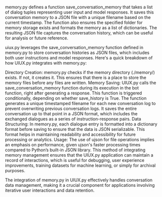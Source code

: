 memory.py defines a function save_conversation_memory that takes a list of dialog tuples representing user input and model responses. It saves this conversation memory to a JSON file with a unique filename based on the current timestamp. The function also ensures the specified folder for memory storage exists and formats the memory as a list of dictionaries. The resulting JSON file captures the conversation history, which can be useful for analysis or future reference.

uiux.py leverages the save_conversation_memory function defined in memory.py to store conversation histories as JSON files, which includes both user instructions and model responses. Here's a quick breakdown of how UIUX.py integrates with memory.py:

Directory Creation: memory.py checks if the memory directory (./memory/) exists. If not, it creates it. This ensures that there is a place to store the memory files before any files are written.
Memory Saving:
UIUX.py calls the save_conversation_memory function during its execution in the bot function, right after generating a response. This function is triggered conditionally, depending on whether save_history is True.
The function generates a unique timestamped filename for each new conversation log to prevent overwriting previous conversation logs.
It saves the entire conversation up to that point in a JSON format, which includes the exchanged dialogues as a series of instruction-response pairs.
Data Structuring:
In memory.py, each dialogue entry is formatted into a dictionary format before saving to ensure that the data is JSON serializable. This format helps in maintaining readability and accessibility for future processing or analytics.
Usage:
The use of ujson for file operations implies an emphasis on performance, given ujson's faster processing times compared to Python’s built-in JSON library.
This method of integrating memory management ensures that the UIUX.py application can maintain a record of interactions, which is useful for debugging, user experience improvements, training datasets for machine learning, or simply for archival purposes.

The integration of memory.py in UIUX.py effectively handles conversation data management, making it a crucial component for applications involving iterative user interactions and data retention.
